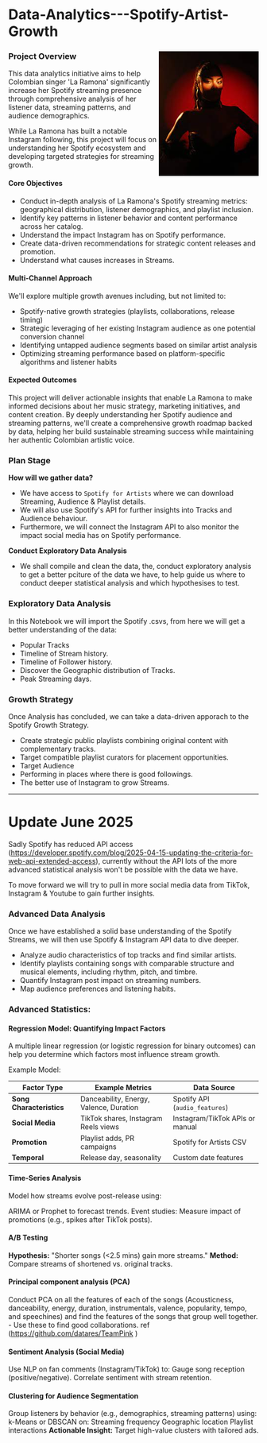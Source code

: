 # Data-Analytics---Spotify-Artist-Growth

### Project Overview <img src="Data/ramona1.jpeg"  align=right>


This data analytics initiative aims to help Colombian singer 'La Ramona' significantly increase her Spotify streaming presence through comprehensive analysis of her listener data, streaming patterns, and audience demographics. 


While La Ramona has built a notable Instagram following, this project will focus on understanding her Spotify ecosystem and developing targeted strategies for streaming growth.



#### Core Objectives

- Conduct in-depth analysis of La Ramona's Spotify streaming metrics: geographical distribution, listener demographics, and playlist inclusion.
- Identify key patterns in listener behavior and content performance across her catalog.
- Understand the impact Instagram has on Spotify performance.
- Create data-driven recommendations for strategic content releases and promotion.
- Understand what causes increases in Streams.

#### Multi-Channel Approach

We'll explore multiple growth avenues including, but not limited to:

- Spotify-native growth strategies (playlists, collaborations, release timing)
- Strategic leveraging of her existing Instagram audience as one potential conversion channel
- Identifying untapped audience segments based on similar artist analysis
- Optimizing streaming performance based on platform-specific algorithms and listener habits

#### Expected Outcomes

This project will deliver actionable insights that enable La Ramona to make informed decisions about her music strategy, marketing initiatives, and content creation. By deeply understanding her Spotify audience and streaming patterns, we'll create a comprehensive growth roadmap backed by data, helping her build sustainable streaming success while maintaining her authentic Colombian artistic voice.

### Plan Stage

**How will we gather data?**

- We have access to `Spotify for Artists` where we can download Streaming, Audience & Playlist details.
- We will also use Spotify's API for further insights into Tracks and Audience behaviour.
- Furthermore, we will connect the Instagram API to also monitor the impact social media has on Spotify performance.

**Conduct Exploratory Data Analysis**

- We shall compile and clean the data, the, conduct exploratory analysis to get a better pciture of the data we have, to help guide us where to conduct deeper statistical analysis and which  hypothesises to test.

### **Exploratory Data Analysis**

In this Notebook we will import the Spotify .csvs, from here we will get a better understanding of the data:

- Popular Tracks
- Timeline of Stream history.
- Timeline of Follower history.
- Discover the Geographic distribution of Tracks.
- Peak Streaming days.

### **Growth Strategy**

Once Analysis has concluded, we can take a data-driven apporach to the Spotify Growth Strategy.

- Create strategic public playlists combining original content with complementary tracks.
- Target compatible playlist curators for placement opportunities.
- Target Audience 
- Performing in places where there is good followings.
- The better use of Instagram to grow Streams.


--- 

# Update June 2025
Sadly Spotify has reduced API access (https://developer.spotify.com/blog/2025-04-15-updating-the-criteria-for-web-api-extended-access), currently without the API lots of the more advanced statistical analysis won't be possible with the data we have.

To move forward we will try to pull in more social media data from TikTok, Instagram & Youtube to gain further insights.


### **Advanced Data Analysis**

Once we have established a solid base understanding of the Spotify Streams, we will then use Spotify & Instagram API data to dive deeper.

- Analyze audio characteristics of top tracks and find similar artists.
- Identify playlists containing songs with comparable structure and musical elements, including rhythm, pitch, and timbre.
- Quantify Instagram post impact on streaming numbers.
- Map audience preferences and listening habits.

### **Advanced Statistics:**

#### Regression Model: Quantifying Impact Factors
A multiple linear regression (or logistic regression for binary outcomes) can help you determine which factors most influence stream growth.

Example Model:

 | Factor Type          | Example Metrics                          | Data Source                     |
|----------------------|------------------------------------------|---------------------------------|
| **Song Characteristics** | Danceability, Energy, Valence, Duration | Spotify API (`audio_features`)  |
| **Social Media**     | TikTok shares, Instagram Reels views     | Instagram/TikTok APIs or manual |
| **Promotion**        | Playlist adds, PR campaigns              | Spotify for Artists CSV         |
| **Temporal**         | Release day, seasonality                 | Custom date features            |

#### Time-Series Analysis
Model how streams evolve post-release using:

ARIMA or Prophet to forecast trends.
Event studies: Measure impact of promotions (e.g., spikes after TikTok posts).

#### A/B Testing
**Hypothesis:** "Shorter songs (<2.5 mins) gain more streams."
**Method:** Compare streams of shortened vs. original tracks.

#### Principal component analysis (PCA)
Conduct PCA on all the features of each of the songs (Acousticness, danceability, energy, duration, instrumentals, valence, popularity, tempo, and speechines) and find the features of the songs that group well together. - Use these to find good collaborations. 
ref (https://github.com/datares/TeamPink )

#### Sentiment Analysis (Social Media)
Use NLP on fan comments (Instagram/TikTok) to:
Gauge song reception (positive/negative).
Correlate sentiment with stream retention.

#### Clustering for Audience Segmentation
Group listeners by behavior (e.g., demographics, streaming patterns) using:
k-Means or DBSCAN on:
    Streaming frequency
    Geographic location
    Playlist interactions
**Actionable Insight:**
Target high-value clusters with tailored ads.






  
